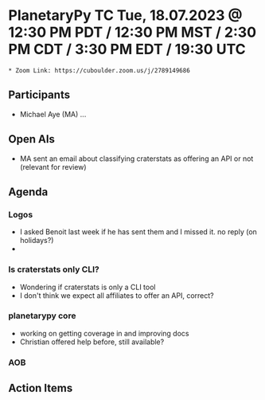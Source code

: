 # PlanetaryPy TC  Tue, 18.07.2023 @ 12:30 PM PDT / 12:30 PM MST / 2:30 PM CDT / 3:30 PM EDT / 19:30 UTC
	* Zoom Link: https://cuboulder.zoom.us/j/2789149686

## Participants
- Michael Aye (MA)
...

## Open AIs
* MA sent an email about classifying craterstats as offering an API or not (relevant for review)
  
## Agenda

### Logos
- I asked Benoit last week if he has sent them and I missed it. no reply (on holidays?)
- 
### Is craterstats only CLI?
- Wondering if craterstats is only a CLI tool
- I don't think we expect all affiliates to offer an API, correct?

### planetarypy core
- working on getting coverage in and improving docs
- Christian offered help before, still available?

### AOB
## Action Items
